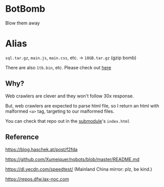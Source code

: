 # BotBomb

Blow them away

# Alias

`sql.tar.gz`, `main.js`, `main.css`, etc. -> `10GB.tar.gz` (gzip bomb) 

There are also `1tb.bin`, etc. Please check out [here](https://docker.shit.shit.xn--i2r989d.xn--6qq986b3xl)

## Why?

Web crawlers are clever and they won't follow 30x response.

But, web crawlers are expected to parse html file, so I return an html with malformed `<a>` tag, targeting to our malformed files. 

You can check that repo out in the [submodule](https://github.com/NeverBehave/docker-nginx-https-redirect/)'s `index.html` 

## Reference

https://blog.haschek.at/post/f2fda

https://github.com/Xumeiquer/nobots/blob/master/README.md

https://dl.yecdn.com/speedtest/ (Mainland China mirror: plz, be kind.)

https://repos.dfw.lax-noc.com
